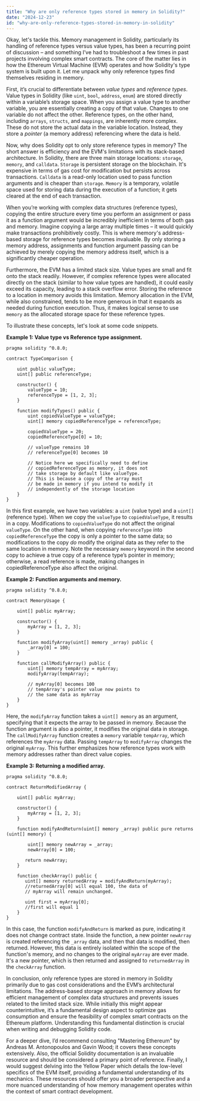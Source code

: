 ```yaml
---
title: "Why are only reference types stored in memory in Solidity?"
date: "2024-12-23"
id: "why-are-only-reference-types-stored-in-memory-in-solidity"
---
```


Okay, let's tackle this. Memory management in Solidity, particularly its handling of reference types versus value types, has been a recurring point of discussion – and something I’ve had to troubleshoot a few times in past projects involving complex smart contracts. The core of the matter lies in how the Ethereum Virtual Machine (EVM) operates and how Solidity's type system is built upon it. Let me unpack why only reference types find themselves residing in memory.

First, it’s crucial to differentiate between *value types* and *reference types*. Value types in Solidity (like `uint`, `bool`, `address`, `enum`) are stored directly within a variable’s storage space. When you assign a value type to another variable, you are essentially creating a copy of that value. Changes to one variable do not affect the other. Reference types, on the other hand, including `arrays`, `structs`, and `mappings`, are inherently more complex. These do not store the actual data in the variable location. Instead, they store a *pointer* (a memory address) referencing where the data is held.

Now, why does Solidity opt to only store reference types in memory? The short answer is efficiency and the EVM's limitations with its stack-based architecture. In Solidity, there are three main storage locations: `storage`, `memory`, and `calldata`. `Storage` is persistent storage on the blockchain. It's expensive in terms of gas cost for modification but persists across transactions. `Calldata` is a read-only location used to pass function arguments and is cheaper than `storage`. `Memory` is a temporary, volatile space used for storing data during the execution of a function; it gets cleared at the end of each transaction.

When you’re working with complex data structures (reference types), copying the entire structure every time you perform an assignment or pass it as a function argument would be incredibly inefficient in terms of both gas and memory. Imagine copying a large array multiple times – it would quickly make transactions prohibitively costly. This is where memory's address-based storage for reference types becomes invaluable. By only storing a memory address, assignments and function argument passing can be achieved by merely copying the memory address itself, which is a significantly cheaper operation.

Furthermore, the EVM has a limited stack size. Value types are small and fit onto the stack readily. However, if complex reference types were allocated directly on the stack (similar to how value types are handled), it could easily exceed its capacity, leading to a stack overflow error. Storing the reference to a location in memory avoids this limitation. Memory allocation in the EVM, while also constrained, tends to be more generous in that it expands as needed during function execution. Thus, it makes logical sense to use `memory` as the allocated storage space for these reference types.

To illustrate these concepts, let's look at some code snippets.

**Example 1: Value type vs Reference type assignment.**

```solidity
pragma solidity ^0.8.0;

contract TypeComparison {

    uint public valueType;
    uint[] public referenceType;

    constructor() {
        valueType = 10;
        referenceType = [1, 2, 3];
    }

    function modifyTypes() public {
        uint copiedValueType = valueType;
        uint[] memory copiedReferenceType = referenceType;

        copiedValueType = 20;
        copiedReferenceType[0] = 10;

        // valueType remains 10
        // referenceType[0] becomes 10

        // Notice here we specifically need to define
        // copiedReferenceType as memory, it does not 
        // take storage by default like valueType.
        // This is because a copy of the array must
        // be made in memory if you intend to modify it
        // independently of the storage location
    }
}

```
In this first example, we have two variables: a `uint` (value type) and a `uint[]` (reference type). When we copy the `valueType` to `copiedValueType`, it results in a copy. Modifications to `copiedValueType` do not affect the original `valueType`. On the other hand, when copying `referenceType` into `copiedReferenceType` the copy is only a pointer to the same data; so modifications to the copy *do* modify the original data as they refer to the same location in memory. Note the necessary `memory` keyword in the second copy to achieve a true copy of a reference type’s pointer in memory; otherwise, a read reference is made, making changes in copiedReferenceType also affect the original.

**Example 2: Function arguments and memory.**

```solidity
pragma solidity ^0.8.0;

contract MemoryUsage {

    uint[] public myArray;

    constructor() {
        myArray = [1, 2, 3];
    }

    function modifyArray(uint[] memory _array) public {
        _array[0] = 100;
    }

    function callModifyArray() public {
        uint[] memory tempArray = myArray;
        modifyArray(tempArray);

        // myArray[0] becomes 100
        // tempArray's pointer value now points to
        // the same data as myArray
    }
}
```
Here, the `modifyArray` function takes a `uint[] memory` as an argument, specifying that it expects the array to be passed in memory. Because the function argument is also a pointer, it modifies the original data in storage. The `callModifyArray` function creates a `memory` variable `tempArray`, which references the `myArray` data. Passing `tempArray` to `modifyArray` changes the original `myArray`. This further emphasizes how reference types work with memory addresses rather than direct value copies.

**Example 3: Returning a modified array.**

```solidity
pragma solidity ^0.8.0;

contract ReturnModifiedArray {

    uint[] public myArray;

    constructor() {
        myArray = [1, 2, 3];
    }
    
    function modifyAndReturn(uint[] memory _array) public pure returns (uint[] memory) {
       
        uint[] memory newArray = _array;
        newArray[0] = 100;

       return newArray;
    }

    function checkArray() public {
       uint[] memory returnedArray = modifyAndReturn(myArray);
       //returnedArray[0] will equal 100, the data of
       // myArray will remain unchanged.
       
       uint first = myArray[0];
       //first will equal 1
    }
}
```

In this case, the function `modifyAndReturn` is marked as pure, indicating it does not change contract state. Inside the function, a new pointer `newArray` is created referencing the `_array` data, and then that data is modified, then returned. However, this data is entirely isolated within the scope of the function's memory, and no changes to the original `myArray` are ever made. It's a new pointer, which is then returned and assigned to `returnedArray` in the `checkArray` function.

In conclusion, only reference types are stored in memory in Solidity primarily due to gas cost considerations and the EVM’s architectural limitations. The address-based storage approach in memory allows for efficient management of complex data structures and prevents issues related to the limited stack size. While initially this might appear counterintuitive, it’s a fundamental design aspect to optimize gas consumption and ensure the feasibility of complex smart contracts on the Ethereum platform. Understanding this fundamental distinction is crucial when writing and debugging Solidity code.

For a deeper dive, I’d recommend consulting "Mastering Ethereum" by Andreas M. Antonopoulos and Gavin Wood; it covers these concepts extensively. Also, the official Solidity documentation is an invaluable resource and should be considered a primary point of reference. Finally, I would suggest delving into the Yellow Paper which details the low-level specifics of the EVM itself, providing a fundamental understanding of its mechanics. These resources should offer you a broader perspective and a more nuanced understanding of how memory management operates within the context of smart contract development.
